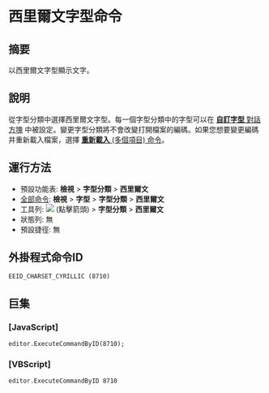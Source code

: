 # 西里爾文字型命令

## 摘要

以西里爾文字型顯示文字。

## 說明

從字型分類中選擇西里爾文字型。每一個字型分類中的字型可以在 [**自訂字型** 對話方塊](../../dlg/properties/font/index) 中被設定。變更字型分類將不會改變打開檔案的編碼。如果您想要變更編碼并重新載入檔案，選擇 [**重新載入** (多個項目) 命令](../file/file_reload_defined)。

## 運行方法

- 預設功能表: **檢視** \> **字型分類** \> **西里爾文**
- [全部命令](../tools/all_commands): **檢視** \> **字型** >
**字型分類** \> **西里爾文**
- 工具列: ![](../../images/fontpopup..png)
(點擊箭頭) \> **字型分類** \> **西里爾文**
- 狀態列: 無
- 預設捷徑: 無

## 外掛程式命令ID

```
EEID_CHARSET_CYRILLIC (8710)
```

## 巨集

### \[JavaScript\]

```
editor.ExecuteCommandByID(8710);
```

### \[VBScript\]

```
editor.ExecuteCommandByID 8710
```
